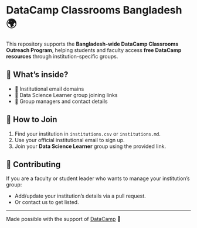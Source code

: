 # DataCamp Classrooms Bangladesh 🌍

This repository supports the **Bangladesh-wide DataCamp Classrooms Outreach Program**, helping students and faculty access **free DataCamp resources** through institution-specific groups.  

## 📑 What’s inside?
- 📧 Institutional email domains
- 🔗 Data Science Learner group joining links
- 👥 Group managers and contact details

## 🚀 How to Join
1. Find your institution in `institutions.csv` or `institutions.md`.
2. Use your official institutional email to sign up.
3. Join your **Data Science Learner** group using the provided link.

## 🤝 Contributing
If you are a faculty or student leader who wants to manage your institution’s group:
- Add/update your institution’s details via a pull request.
- Or contact us to get listed.

---
Made possible with the support of [DataCamp](https://www.datacamp.com/) 💚
